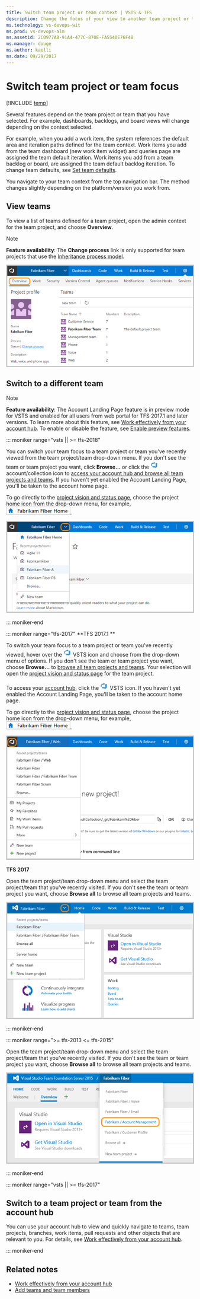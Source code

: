 ```yaml
---
title: Switch team project or team context | VSTS & TFS
description: Change the focus of your view to another team project or team Visual Studio Team Services (VSTS) and Team Foundation Server (TFS)  
ms.technology: vs-devops-wit
ms.prod: vs-devops-alm
ms.assetid: 2C0977AB-91A4-477C-870E-FA5540E76F4B
ms.manager: douge
ms.author: kaelli
ms.date: 09/29/2017  
---
```



# Switch team project or team focus   

[!INCLUDE [temp](../_shared/version-vsts-tfs-all-versions.md)]

<a id="switch-team-context">  </a>

Several features depend on the team project or team that you have selected. For example, dashboards, backlogs, and board views will change depending on the context selected. 

For example, when you add a work item, the system references the default area and iteration paths defined for the team context. Work items you add from the team dashboard (new work item widget) and queries page are assigned the team default iteration. Work items you add from a team backlog or board, are assigned the team default backlog iteration. To change team defaults, see [Set team defaults](../work/scale/set-team-defaults.md?toc=/vsts/settings/toc.json&bc=/vsts/settings/breadcrumb/toc.json).  

You navigate to your team context from the top navigation bar. The method changes slightly depending on the platform/version you work from.     

## View teams   

To view a list of teams defined for a team project, open the admin context for the team project, and choose **Overview**.  

>[!NOTE]  
>**Feature availability**: The **Change process** link is only supported for team projects that use the [Inheritance process model](../work/customize/inheritance-process-model.md).  

<img src="../work/scale/_img/multiple-teams-view-teams.png" alt="Web portal, admin context, team project, Overview page" style="border: 2px solid #C3C3C3;" /> 

## Switch to a different team 

>[!NOTE]  
>**Feature availability**: The Account Landing Page feature is in preview mode for VSTS and enabled for all users from web portal for TFS 2017.1 and later versions. To learn more about this feature, see [Work effectively from your account hub](../user-guide/account-home-pages.md?toc=/vsts/settings/toc.json&bc=/vsts/settings/breadcrumb/toc.json). To enable or disable the feature, see [Enable preview features](../collaborate/preview-features.md?toc=/vsts/settings/toc.json&bc=/vsts/settings/breadcrumb/toc.json).   

 
::: moniker range="vsts || >= tfs-2018"

<a id="switch-context-team-services" />
 
You can switch your team focus to a team project or team you've recently viewed from the team project/team drop-down menu. If you don't see the team or team project you want, click **Browse&hellip;** or click the ![VSTS icon](_img/switch-team-focus-account-project-page-icon.png) account/collection icon to [access your account hub and browse all team projects and teams](../user-guide/account-home-pages.md?toc=/vsts/settings/toc.json&bc=/vsts/settings/breadcrumb/toc.json). If you haven't yet enabled the Account Landing Page, you'll be taken to the account home page. 

To go directly to the [project vision and status page](../collaborate/project-vision-status.md), choose the project home icon from the drop-down menu, for example, ![project home icon](../_shared/_img/work-web-portal-home-page-icon.png).

<img src="../_shared/_img/work-web-portal-ts-switch-team-focus.png" alt="Choose another team from the team project menu" style="border: 2px solid #C3C3C3;" /> 

::: moniker-end

::: moniker range="tfs-2017"
**TFS 2017.1 **
<a id="switch-context-tfs-2017-1" /> 

To switch your team focus to a team project or team you've recently viewed, hover over the ![VSTS icon](_img/switch-team-focus-account-project-page-icon.png) VSTS icon and choose from the drop-down menu of options. If you don't see the team or team project you want, choose **Browse&hellip;** to [browse all team projects and teams](../user-guide/account-home-pages.md?toc=/vsts/settings/toc.json&bc=/vsts/settings/breadcrumb/toc.json). Your selection will open the [project vision and status page](../collaborate/project-vision-status.md?toc=/vsts/settings/toc.json&bc=/vsts/settings/breadcrumb/toc.json) for the team project.

To access your [account hub](../user-guide/account-home-pages.md?toc=/vsts/settings/toc.json&bc=/vsts/settings/breadcrumb/toc.json), click the ![VSTS icon](_img/switch-team-focus-account-project-page-icon.png) VSTS icon. If you haven't yet enabled the Account Landing Page, you'll be taken to the account home page.  

To go directly to the [project vision and status page](../collaborate/project-vision-status.md?toc=/vsts/settings/toc.json&bc=/vsts/settings/breadcrumb/toc.json), choose the project home icon from the drop-down menu, for example, ![project home icon](../_shared/_img/work-web-portal-home-page-icon.png).

<img src="../_shared/_img/work-web-portal-tfs-2017-1-switch-team-focus.png" alt="Choose another team from the team project menu" style="border: 2px solid #C3C3C3;" /> 

**TFS 2017**
<a id="tfs-2017-switch-context" /> 

Open the team project/team drop-down menu and select the team project/team that you've recently visited. If you don't see the team or team project you want, choose **Browse all** to browse all team projects and teams. 

<img src="../_shared/_img/switch-context-tfs-2017.png" alt="Choose another team from the team project menu" style="border: 2px solid #C3C3C3;" /> 


::: moniker-end

::: moniker range=">= tfs-2013 <= tfs-2015"

<a id="tfs-2015-switch-context" />

Open the team project/team drop-down menu and select the team project/team that you've recently visited. If you don't see the team or team project you want, choose **Browse all** to browse all team projects and teams. 

<img src="../_shared/_img/switch-team-project-2.png" alt="Choose another team from the team project menu" style="border: 2px solid #C3C3C3;" /> 

::: moniker-end

::: moniker range="vsts || >= tfs-2017"

## Switch to a team project or team from the account hub 

You can use your account hub to view and quickly navigate to teams, team projects, branches, work items, pull requests and other objects that are relevant to you. For details, see [Work effectively from your account hub](../user-guide/account-home-pages.md?toc=/vsts/settings/toc.json&bc=/vsts/settings/breadcrumb/toc.json).  

::: moniker-end

## Related notes
- [Work effectively from your account hub](../user-guide/account-home-pages.md?toc=/vsts/settings/toc.json&bc=/vsts/settings/breadcrumb/toc.json)
- [Add teams and team members](../work/scale/multiple-teams.md?toc=/vsts/settings/toc.json&bc=/vsts/settings/breadcrumb/toc.json)